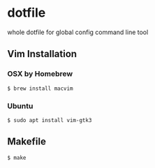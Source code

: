 # dotfile
whole dotfile for global config command line tool

## Vim Installation

### OSX by Homebrew
```
$ brew install macvim
```

### Ubuntu 
```
$ sudo apt install vim-gtk3
```

## Makefile
```
$ make
```
